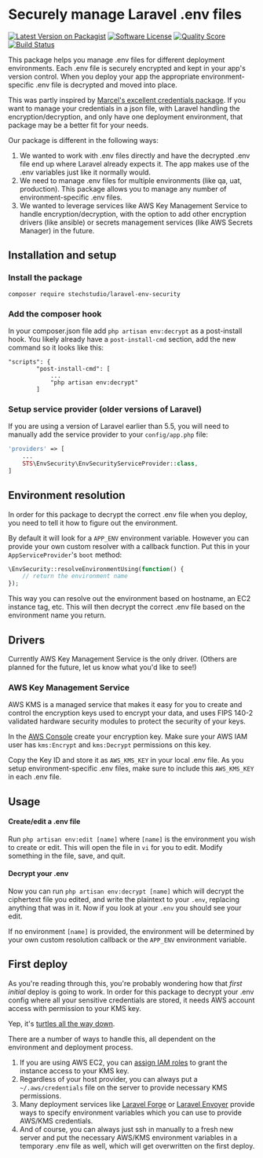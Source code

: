 # Securely manage Laravel .env files

[![Latest Version on Packagist](https://img.shields.io/packagist/v/stechstudio/laravel-env-security.svg?style=flat-square)](https://packagist.org/packages/stechstudio/laravel-env-security)
[![Software License](https://img.shields.io/badge/license-MIT-brightgreen.svg?style=flat-square)](LICENSE.md)
[![Quality Score](https://img.shields.io/scrutinizer/g/stechstudio/laravel-env-security.svg?style=flat-square)](https://scrutinizer-ci.com/g/stechstudio/laravel-env-security)
[![Build Status](https://img.shields.io/travis/stechstudio/laravel-env-security/master.svg?style=flat-square)](https://travis-ci.org/stechstudio/laravel-env-security)

This package helps you manage .env files for different deployment environments. Each .env file is securely encrypted and kept in your app's version control. When you deploy your app the appropriate environment-specific .env file is decrypted and moved into place.

This was partly inspired by [Marcel's excellent credentials package](https://github.com/beyondcode/laravel-credentials). If you want to manage your credentials in a json file, with Laravel handling the encryption/decryption, and only have one deployment environment, that package may be a better fit for your needs.

Our package is different in the following ways:

1) We wanted to work with .env files directly and have the decrypted .env file end up where Laravel already expects it. The app makes use of the .env variables just like it normally would.
2) We need to manage .env files for multiple environments (like qa, uat, production). This package allows you to manage any number of environment-specific .env files.
3) We wanted to leverage services like AWS Key Management Service to handle encryption/decryption, with the option to add other encryption drivers (like ansible) or secrets management services (like AWS Secrets Manager) in the future.

## Installation and setup

### Install the package

`composer require stechstudio/laravel-env-security`

### Add the composer hook

In your composer.json file add `php artisan env:decrypt` as a post-install hook. You likely already have a `post-install-cmd` section, add the new command so it looks like this:

```
"scripts": {
        "post-install-cmd": [
            ...
            "php artisan env:decrypt"
        ]
```

### Setup service provider (older versions of Laravel)

If you are using a version of Laravel earlier than 5.5, you will need to manually add the service provider to your `config/app.php` file:

```php
'providers' => [
    ...
    STS\EnvSecurity\EnvSecurityServiceProvider::class,
]
```

## Environment resolution
In order for this package to decrypt the correct .env file when you deploy, you need to tell it how to figure out the environment. 

By default it will look for a `APP_ENV` environment variable. However you can provide your own custom resolver with a callback function. Put this in your `AppServiceProvider`'s `boot` method:
 
```php
\EnvSecurity::resolveEnvironmentUsing(function() {
    // return the environment name
});
``` 

This way you can resolve out the environment based on hostname, an EC2 instance tag, etc. This will then decrypt the correct .env file based on the environment name you return. 

## Drivers

Currently AWS Key Management Service is the only driver. (Others are planned for the future, let us know what you'd like to see!)

### AWS Key Management Service

AWS KMS is a managed service that makes it easy for you to create and control the encryption keys used to encrypt your data, and uses FIPS 140-2 validated hardware security modules to protect the security of your keys.

In the [AWS Console](https://console.aws.amazon.com/iam/home?#/encryptionKeys) create your encryption key. Make sure your AWS IAM user has `kms:Encrypt` and `kms:Decrypt` permissions on this key.
 
Copy the Key ID and store it as `AWS_KMS_KEY` in your local .env file. As you setup environment-specific .env files, make sure to include this `AWS_KMS_KEY` in each .env file. 

## Usage

#### Create/edit a .env file
Run `php artisan env:edit [name]` where `[name]` is the environment you wish to create or edit. This will open the file in `vi` for you to edit. Modify something 
in the file, save, and quit.

#### Decrypt your .env
Now you can run `php artisan env:decrypt [name]` which will decrypt the ciphertext file you edited, and write the
plaintext to your `.env`, replacing anything that was in it. Now if you look at your `.env` you should see your edit.

If no environment `[name]` is provided, the environment will be determined by your own custom resolution callback or the `APP_ENV` environment variable.

## First deploy

As you're reading through this, you're probably wondering how that *first initial* deploy is going to work. In order for this package to decrypt your .env config where all your sensitive credentials are stored, it needs AWS account access with permission to your KMS key. 

Yep, it's [turtles all the way down](https://en.wikipedia.org/wiki/Turtles_all_the_way_down).

There are a number of ways to handle this, all dependent on the environment and deployment process.

1. If you are using AWS EC2, you can [assign IAM roles](https://docs.aws.amazon.com/IAM/latest/UserGuide/id_roles_use_switch-role-ec2.html#roles-usingrole-ec2instance-roles) to grant the instance access to your KMS key. 
2. Regardless of your host provider, you can always put a `~/.aws/credentials` file on the server to provide necessary KMS permissions.
3. Many deployment services like [Laravel Forge](https://forge.laravel.com/) or [Laravel Envoyer](https://envoyer.io/) provide ways to specify environment variables which you can use to provide AWS/KMS credentials.
4. And of course, you can always just ssh in manually to a fresh new server and put the necessary AWS/KMS environment variables in a temporary .env file as well, which will get overwritten on the first deploy.   